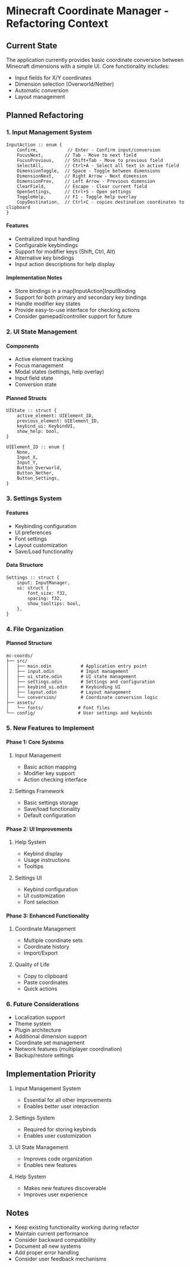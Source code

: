 # Minecraft Coordinate Manager - Refactoring Context

## Current State
The application currently provides basic coordinate conversion between Minecraft dimensions with a simple UI. Core functionality includes:
- Input fields for X/Y coordinates
- Dimension selection (Overworld/Nether)
- Automatic conversion
- Layout management

## Planned Refactoring

### 1. Input Management System
```odin
InputAction :: enum {
    Confirm,           // Enter - Confirm input/conversion
    FocusNext,        // Tab - Move to next field
    FocusPrevious,    // Shift+Tab - Move to previous field
    SelectAll,        // Ctrl+A - Select all text in active field
    DimensionToggle,  // Space - Toggle between dimensions
    DimensionNext,    // Right Arrow - Next dimension
    DimensionPrev,    // Left Arrow - Previous dimension
    ClearField,       // Escape - Clear current field
    OpenSettings,     // Ctrl+S - Open settings
    ToggleHelp,       // F1 - Toggle help overlay
    CopyDestination,  // Ctrl+C - copies destination coordinates to clipboard
}
```

#### Features
- Centralized input handling
- Configurable keybindings
- Support for modifier keys (Shift, Ctrl, Alt)
- Alternative key bindings
- Input action descriptions for help display

#### Implementation Notes
- Store bindings in a map[InputAction]InputBinding
- Support for both primary and secondary key bindings
- Handle modifier key states
- Provide easy-to-use interface for checking actions
- Consider gamepad/controller support for future

### 2. UI State Management

#### Components
- Active element tracking
- Focus management
- Modal states (settings, help overlay)
- Input field state
- Conversion state

#### Planned Structs
```odin
UIState :: struct {
    active_element: UIElement_ID,
    previous_element: UIElement_ID,
    keybind_ui: KeybindUI,
    show_help: bool,
}

UIElement_ID :: enum {
    None,
    Input_X,
    Input_Y,
    Button_Overworld,
    Button_Nether,
    Button_Settings,
}
```

### 3. Settings System

#### Features
- Keybinding configuration
- UI preferences
- Font settings
- Layout customization
- Save/Load functionality

#### Data Structure
```odin
Settings :: struct {
    input: InputManager,
    ui: struct {
        font_size: f32,
        spacing: f32,
        show_tooltips: bool,
    },
}
```

### 4. File Organization

#### Planned Structure
```
mc-coords/
├── src/
│   ├── main.odin           # Application entry point
│   ├── input.odin          # Input management
│   ├── ui_state.odin       # UI state management
│   ├── settings.odin       # Settings and configuration
│   ├── keybind_ui.odin     # Keybinding UI
│   ├── layout.odin         # Layout management
│   └── conversion/         # Coordinate conversion logic
├── assets/
│   └── fonts/             # Font files
└── config/                # User settings and keybinds
```

### 5. New Features to Implement

#### Phase 1: Core Systems
1. Input Management
   - Basic action mapping
   - Modifier key support
   - Action checking interface

2. Settings Framework
   - Basic settings storage
   - Save/load functionality
   - Default configuration

#### Phase 2: UI Improvements
1. Help System
   - Keybind display
   - Usage instructions
   - Tooltips

2. Settings UI
   - Keybind configuration
   - UI customization
   - Font selection

#### Phase 3: Enhanced Functionality
1. Coordinate Management
   - Multiple coordinate sets
   - Coordinate history
   - Import/Export

2. Quality of Life
   - Copy to clipboard
   - Paste coordinates
   - Quick actions


### 6. Future Considerations

- Localization support
- Theme system
- Plugin architecture
- Additional dimension support
- Coordinate set management
- Network features (multiplayer coordination)
- Backup/restore settings

## Implementation Priority

1. Input Management System
   - Essential for all other improvements
   - Enables better user interaction

2. Settings System
   - Required for storing keybinds
   - Enables user customization

3. UI State Management
   - Improves code organization
   - Enables new features

4. Help System
   - Makes new features discoverable
   - Improves user experience

## Notes

- Keep existing functionality working during refactor
- Maintain current performance
- Consider backward compatibility
- Document all new systems
- Add proper error handling
- Consider user feedback mechanisms 